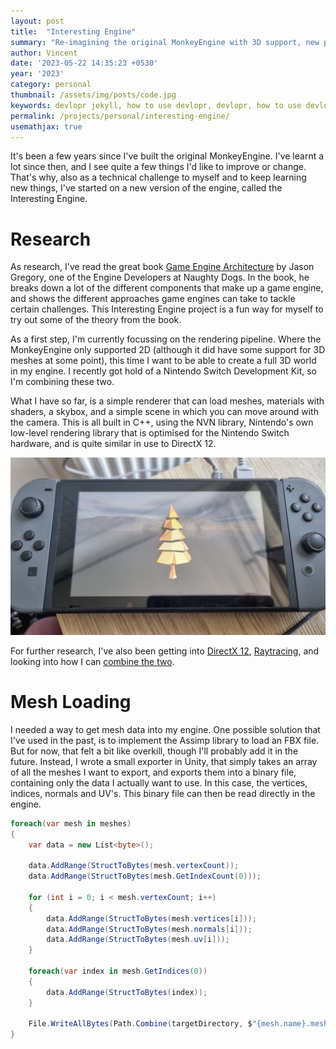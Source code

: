 ```yaml
---
layout: post
title:  "Interesting Engine"
summary: "Re-imagining the original MonkeyEngine with 3D support, new platforms and a brand new codebase, based on everything I've learned since."
author: Vincent
date: '2023-05-22 14:35:23 +0530'
year: '2023'
category: personal
thumbnail: /assets/img/posts/code.jpg
keywords: devlopr jekyll, how to use devlopr, devlopr, how to use devlopr-jekyll, devlopr-jekyll tutorial,best jekyll themes
permalink: /projects/personal/interesting-engine/
usemathjax: true
---
```



It's been a few years since I've built the original MonkeyEngine. I've learnt a lot since then, and I see quite a few things I'd like to improve or change. That's why, also as a technical challenge to myself and to keep learning new things, I've started on a new version of the engine, called the Interesting Engine. 

# Research

As research, I've read the great book [Game Engine Architecture](https://www.gameenginebook.com/) by Jason Gregory, one of the Engine Developers at Naughty Dogs. In the book, he breaks down a lot of the different components that make up a game engine, and shows the different approaches game engines can take to tackle certain challenges. This Interesting Engine project is a fun way for myself to try out some of the theory from the book.

As a first step, I'm currently focussing on the rendering pipeline. Where the MonkeyEngine only supported 2D (although it did have some support for 3D meshes at some point), this time I want to be able to create a full 3D world in my engine. I recently got hold of a Nintendo Switch Development Kit, so I'm combining these two.

What I have so far, is a simple renderer that can load meshes, materials with shaders, a skybox, and a simple scene in which you can move around with the camera. This is all built in C++, using the NVN library, Nintendo's own low-level rendering library that is optimised for the Nintendo Switch hardware, and is quite similar in use to DirectX 12. 

<img src="/assets/img/posts/trialsofaswitch.jpg" class="img-fluid">

For further research, I've also been getting into [DirectX 12](https://www.3dgep.com/learning-directx-12-1/), [Raytracing](https://raytracing.github.io/), and looking into how I can [combine the two](https://developer.nvidia.com/rtx/raytracing/dxr/dx12-raytracing-tutorial-part-1). 

# Mesh Loading

I needed a way to get mesh data into my engine. One possible solution that I've used in the past, is to implement the Assimp library to load an FBX file. But for now, that felt a bit like overkill, though I'll probably add it in the future. Instead, I wrote a small exporter in Unity, that simply takes an array of all the meshes I want to export, and exports them into a binary file, containing only the data I actually want to use. In this case, the vertices, indices, normals and UV's. This binary file can then be read directly in the engine.

```c#
foreach(var mesh in meshes)
{
    var data = new List<byte>();

    data.AddRange(StructToBytes(mesh.vertexCount));
    data.AddRange(StructToBytes(mesh.GetIndexCount(0)));

    for (int i = 0; i < mesh.vertexCount; i++)
    {
        data.AddRange(StructToBytes(mesh.vertices[i]));
        data.AddRange(StructToBytes(mesh.normals[i]));
        data.AddRange(StructToBytes(mesh.uv[i]));
    }
    
    foreach(var index in mesh.GetIndices(0))
    {
        data.AddRange(StructToBytes(index));
    }

    File.WriteAllBytes(Path.Combine(targetDirectory, $"{mesh.name}.mesh"), data.ToArray());
}
```

